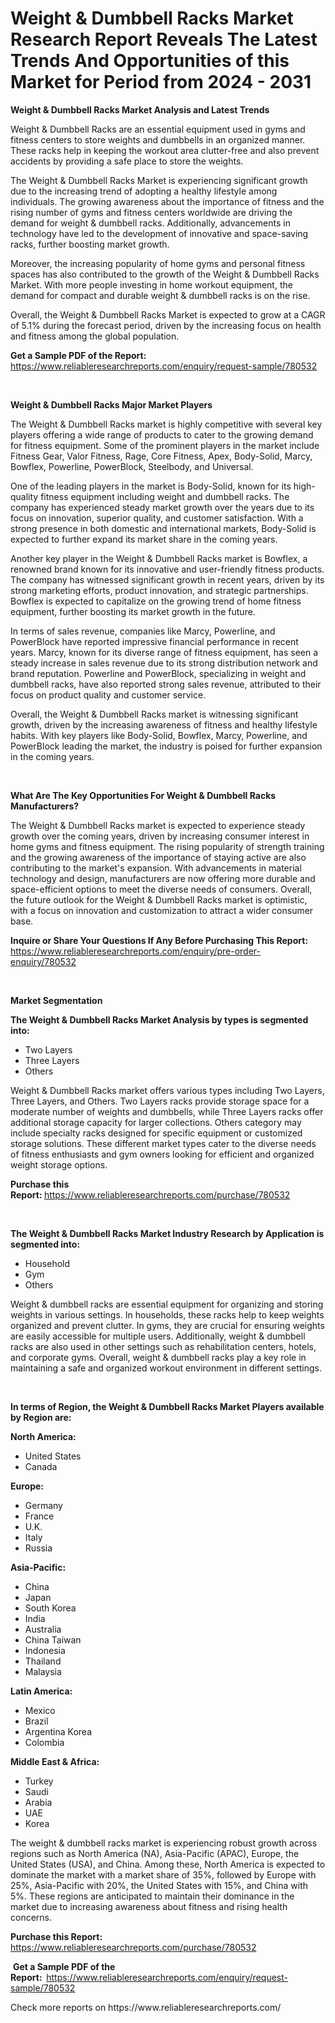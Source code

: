 <p><h1>Weight & Dumbbell Racks Market Research Report Reveals The Latest Trends And Opportunities of this Market for Period from 2024 - 2031</h1></p><p><strong>Weight & Dumbbell Racks Market Analysis and Latest Trends</strong></p>
<p><p>Weight & Dumbbell Racks are an essential equipment used in gyms and fitness centers to store weights and dumbbells in an organized manner. These racks help in keeping the workout area clutter-free and also prevent accidents by providing a safe place to store the weights. </p><p>The Weight & Dumbbell Racks Market is experiencing significant growth due to the increasing trend of adopting a healthy lifestyle among individuals. The growing awareness about the importance of fitness and the rising number of gyms and fitness centers worldwide are driving the demand for weight & dumbbell racks. Additionally, advancements in technology have led to the development of innovative and space-saving racks, further boosting market growth.</p><p>Moreover, the increasing popularity of home gyms and personal fitness spaces has also contributed to the growth of the Weight & Dumbbell Racks Market. With more people investing in home workout equipment, the demand for compact and durable weight & dumbbell racks is on the rise.</p><p>Overall, the Weight & Dumbbell Racks Market is expected to grow at a CAGR of 5.1% during the forecast period, driven by the increasing focus on health and fitness among the global population.</p></p>
<p><strong>Get a Sample PDF of the Report:&nbsp;</strong> <a href="https://www.reliableresearchreports.com/enquiry/request-sample/780532">https://www.reliableresearchreports.com/enquiry/request-sample/780532</a></p>
<p>&nbsp;</p>
<p><strong>Weight & Dumbbell Racks Major Market Players</strong></p>
<p><p>The Weight & Dumbbell Racks market is highly competitive with several key players offering a wide range of products to cater to the growing demand for fitness equipment. Some of the prominent players in the market include Fitness Gear, Valor Fitness, Rage, Core Fitness, Apex, Body-Solid, Marcy, Bowflex, Powerline, PowerBlock, Steelbody, and Universal.</p><p>One of the leading players in the market is Body-Solid, known for its high-quality fitness equipment including weight and dumbbell racks. The company has experienced steady market growth over the years due to its focus on innovation, superior quality, and customer satisfaction. With a strong presence in both domestic and international markets, Body-Solid is expected to further expand its market share in the coming years.</p><p>Another key player in the Weight & Dumbbell Racks market is Bowflex, a renowned brand known for its innovative and user-friendly fitness products. The company has witnessed significant growth in recent years, driven by its strong marketing efforts, product innovation, and strategic partnerships. Bowflex is expected to capitalize on the growing trend of home fitness equipment, further boosting its market growth in the future.</p><p>In terms of sales revenue, companies like Marcy, Powerline, and PowerBlock have reported impressive financial performance in recent years. Marcy, known for its diverse range of fitness equipment, has seen a steady increase in sales revenue due to its strong distribution network and brand reputation. Powerline and PowerBlock, specializing in weight and dumbbell racks, have also reported strong sales revenue, attributed to their focus on product quality and customer service.</p><p>Overall, the Weight & Dumbbell Racks market is witnessing significant growth, driven by the increasing awareness of fitness and healthy lifestyle habits. With key players like Body-Solid, Bowflex, Marcy, Powerline, and PowerBlock leading the market, the industry is poised for further expansion in the coming years.</p></p>
<p>&nbsp;</p>
<p><strong>What Are The Key Opportunities For Weight & Dumbbell Racks Manufacturers?</strong></p>
<p><p>The Weight & Dumbbell Racks market is expected to experience steady growth over the coming years, driven by increasing consumer interest in home gyms and fitness equipment. The rising popularity of strength training and the growing awareness of the importance of staying active are also contributing to the market's expansion. With advancements in material technology and design, manufacturers are now offering more durable and space-efficient options to meet the diverse needs of consumers. Overall, the future outlook for the Weight & Dumbbell Racks market is optimistic, with a focus on innovation and customization to attract a wider consumer base.</p></p>
<p><strong>Inquire or Share Your Questions If Any Before Purchasing This Report:</strong> <a href="https://www.reliableresearchreports.com/enquiry/pre-order-enquiry/780532">https://www.reliableresearchreports.com/enquiry/pre-order-enquiry/780532</a></p>
<p>&nbsp;</p>
<p><strong>Market Segmentation</strong></p>
<p><strong>The Weight & Dumbbell Racks Market Analysis by types is segmented into:</strong></p>
<p><ul><li>Two Layers</li><li>Three Layers</li><li>Others</li></ul></p>
<p><p>Weight & Dumbbell Racks market offers various types including Two Layers, Three Layers, and Others. Two Layers racks provide storage space for a moderate number of weights and dumbbells, while Three Layers racks offer additional storage capacity for larger collections. Others category may include specialty racks designed for specific equipment or customized storage solutions. These different market types cater to the diverse needs of fitness enthusiasts and gym owners looking for efficient and organized weight storage options.</p></p>
<p><strong>Purchase this Report:&nbsp;</strong><a href="https://www.reliableresearchreports.com/purchase/780532">https://www.reliableresearchreports.com/purchase/780532</a></p>
<p>&nbsp;</p>
<p><strong>The Weight & Dumbbell Racks Market Industry Research by Application is segmented into:</strong></p>
<p><ul><li>Household</li><li>Gym</li><li>Others</li></ul></p>
<p><p>Weight & dumbbell racks are essential equipment for organizing and storing weights in various settings. In households, these racks help to keep weights organized and prevent clutter. In gyms, they are crucial for ensuring weights are easily accessible for multiple users. Additionally, weight & dumbbell racks are also used in other settings such as rehabilitation centers, hotels, and corporate gyms. Overall, weight & dumbbell racks play a key role in maintaining a safe and organized workout environment in different settings.</p></p>
<p>&nbsp;</p>
<p><strong>In terms of Region, the Weight & Dumbbell Racks Market Players available by Region are:</strong></p>
<p>
    <p> <strong> North America: </strong>
        <ul>
            <li>United States</li>
            <li>Canada</li>
        </ul>
        </p> 
    <p> <strong> Europe: </strong>
        <ul>
            <li>Germany</li>
            <li>France</li>
            <li>U.K.</li>
            <li>Italy</li>
            <li>Russia</li>
        </ul>
        </p> 
    <p> <strong> Asia-Pacific: </strong>
        <ul>
            <li>China</li>
            <li>Japan</li>
            <li>South Korea</li>
            <li>India</li>
            <li>Australia</li>
            <li>China Taiwan</li>
            <li>Indonesia</li>
            <li>Thailand</li>
            <li>Malaysia</li>
        </ul>
        </p> 
    <p> <strong> Latin America: </strong>
        <ul>
            <li>Mexico</li>
            <li>Brazil</li>
            <li>Argentina Korea</li>
            <li>Colombia</li>
        </ul>
        </p> 
    <p> <strong> Middle East & Africa: </strong>
        <ul>
            <li>Turkey</li>
            <li>Saudi</li>
            <li>Arabia</li>
            <li>UAE</li>
            <li>Korea</li>
        </ul>
    </p>
    </p>
<p><p>The weight & dumbbell racks market is experiencing robust growth across regions such as North America (NA), Asia-Pacific (APAC), Europe, the United States (USA), and China. Among these, North America is expected to dominate the market with a market share of 35%, followed by Europe with 25%, Asia-Pacific with 20%, the United States with 15%, and China with 5%. These regions are anticipated to maintain their dominance in the market due to increasing awareness about fitness and rising health concerns.</p></p>
<p><strong>Purchase this Report: </strong><a href="https://www.reliableresearchreports.com/purchase/780532">https://www.reliableresearchreports.com/purchase/780532</a></p>
<p>&nbsp;<strong>Get a Sample PDF of the Report:&nbsp;&nbsp;</strong><a href="https://www.reliableresearchreports.com/enquiry/request-sample/780532">https://www.reliableresearchreports.com/enquiry/request-sample/780532</a></p>
<p><strong></strong></p>
<p>Check more reports on https://www.reliableresearchreports.com/</p>